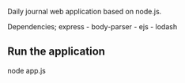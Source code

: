 Daily journal web application based on node.js.

Dependencies;
express - body-parser - ejs - lodash

Run the application
-------------------
node app.js
